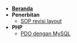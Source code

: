 - [**Beranda**](/)
- **Penerbitan**
  - [SOP revisi layout](/baca/sop-revisi-layout)
- **PHP**
  - [PDO dengan MySQL](/baca/pdo-dengan-mysql)